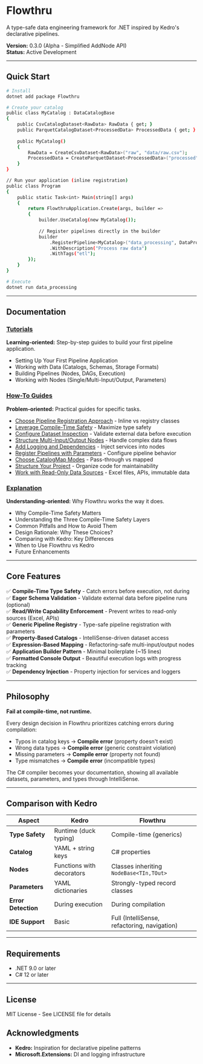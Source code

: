 # Flowthru

A type-safe data engineering framework for .NET inspired by Kedro's declarative pipelines.

**Version:** 0.3.0 (Alpha - Simplified AddNode API)  
**Status:** Active Development

---

## Quick Start

```bash
# Install
dotnet add package Flowthru

# Create your catalog
public class MyCatalog : DataCatalogBase
{
    public CsvCatalogDataset<RawData> RawData { get; }
    public ParquetCatalogDataset<ProcessedData> ProcessedData { get; }
    
    public MyCatalog()
    {
        RawData = CreateCsvDataset<RawData>("raw", "data/raw.csv");
        ProcessedData = CreateParquetDataset<ProcessedData>("processed", "data/processed.parquet");
    }
}

// Run your application (inline registration)
public class Program
{
    public static Task<int> Main(string[] args)
    {
        return FlowthruApplication.Create(args, builder =>
        {
            builder.UseCatalog(new MyCatalog());
            
            // Register pipelines directly in the builder
            builder
                .RegisterPipeline<MyCatalog>("data_processing", DataProcessingPipeline.Create)
                .WithDescription("Process raw data")
                .WithTags("etl");
        });
    }
}
```

```bash
# Execute
dotnet run data_processing
```

---

## Documentation

### [Tutorials](docs/tutorials.md)

**Learning-oriented:** Step-by-step guides to build your first pipeline application.

- Setting Up Your First Pipeline Application
- Working with Data (Catalogs, Schemas, Storage Formats)
- Building Pipelines (Nodes, DAGs, Execution)
- Working with Nodes (Single/Multi-Input/Output, Parameters)

### [How-To Guides](docs/how-to/)

**Problem-oriented:** Practical guides for specific tasks.

- [Choose Pipeline Registration Approach](docs/how-to/pipeline-registration-approaches.md) - Inline vs registry classes
- [Leverage Compile-Time Safety](docs/how-to/compile-time-safety.md) - Maximize type safety
- [Configure Dataset Inspection](docs/how-to/dataset-inspection.md) - Validate external data before execution
- [Structure Multi-Input/Output Nodes](docs/how-to/multi-input-output.md) - Handle complex data flows
- [Add Logging and Dependencies](docs/how-to/logging-dependencies.md) - Inject services into nodes
- [Register Pipelines with Parameters](docs/how-to/pipeline-parameters.md) - Configure pipeline behavior
- [Choose CatalogMap Modes](docs/how-to/catalog-map-modes.md) - Pass-through vs mapped
- [Structure Your Project](docs/how-to/project-structure.md) - Organize code for maintainability
- [Work with Read-Only Data Sources](docs/how-to/read-only-data-sources.md) - Excel files, APIs, immutable data

### [Explanation](docs/explanation.md)

**Understanding-oriented:** Why Flowthru works the way it does.

- Why Compile-Time Safety Matters
- Understanding the Three Compile-Time Safety Layers
- Common Pitfalls and How to Avoid Them
- Design Rationale: Why These Choices?
- Comparing with Kedro: Key Differences
- When to Use Flowthru vs Kedro
- Future Enhancements

---

## Core Features

✅ **Compile-Time Type Safety** - Catch errors before execution, not during  
✅ **Eager Schema Validation** - Validate external data before pipeline runs (optional)  
✅ **Read/Write Capability Enforcement** - Prevent writes to read-only sources (Excel, APIs)  
✅ **Generic Pipeline Registry** - Type-safe pipeline registration with parameters  
✅ **Property-Based Catalogs** - IntelliSense-driven dataset access  
✅ **Expression-Based Mapping** - Refactoring-safe multi-input/output nodes  
✅ **Application Builder Pattern** - Minimal boilerplate (~15 lines)  
✅ **Formatted Console Output** - Beautiful execution logs with progress tracking  
✅ **Dependency Injection** - Property injection for services and loggers  

---

## Philosophy

**Fail at compile-time, not runtime.**

Every design decision in Flowthru prioritizes catching errors during compilation:
- Typos in catalog keys → **Compile error** (property doesn't exist)
- Wrong data types → **Compile error** (generic constraint violation)
- Missing parameters → **Compile error** (property not found)
- Type mismatches → **Compile error** (incompatible types)

The C# compiler becomes your documentation, showing all available datasets, parameters, and types through IntelliSense.

---

## Comparison with Kedro

| Aspect              | Kedro                     | Flowthru                                     |
| ------------------- | ------------------------- | -------------------------------------------- |
| **Type Safety**     | Runtime (duck typing)     | Compile-time (generics)                      |
| **Catalog**         | YAML + string keys        | C# properties                                |
| **Nodes**           | Functions with decorators | Classes inheriting `NodeBase<TIn,TOut>`      |
| **Parameters**      | YAML dictionaries         | Strongly-typed record classes                |
| **Error Detection** | During execution          | During compilation                           |
| **IDE Support**     | Basic                     | Full (IntelliSense, refactoring, navigation) |

---

## Requirements

- .NET 9.0 or later
- C# 12 or later

---

## License

MIT License - See LICENSE file for details

## Acknowledgments

- **Kedro:** Inspiration for declarative pipeline patterns
- **Microsoft.Extensions:** DI and logging infrastructure
